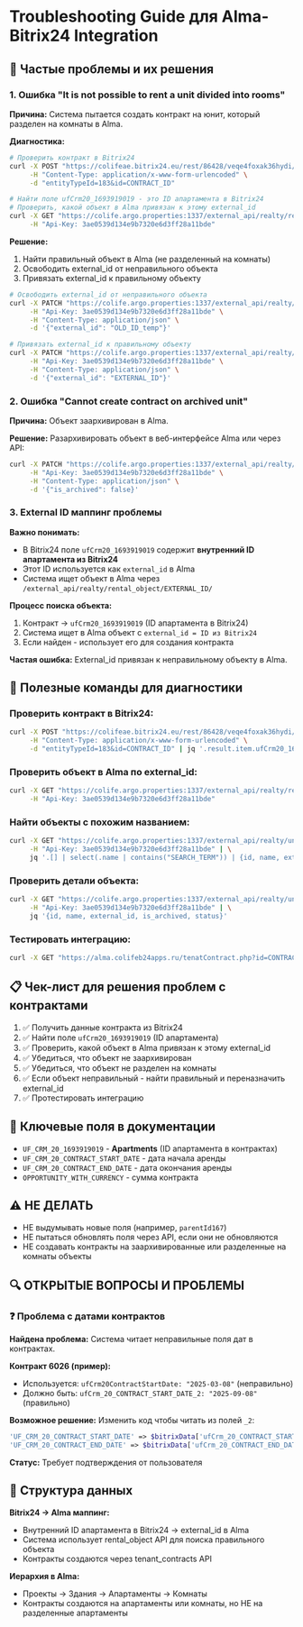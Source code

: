 # Troubleshooting Guide для Alma-Bitrix24 Integration

## 🚨 Частые проблемы и их решения

### 1. Ошибка "It is not possible to rent a unit divided into rooms"

**Причина:** Система пытается создать контракт на юнит, который разделен на комнаты в Alma.

**Диагностика:**
```bash
# Проверить контракт в Bitrix24
curl -X POST "https://colifeae.bitrix24.eu/rest/86428/veqe4foxak36hydi/crm.item.get" \
     -H "Content-Type: application/x-www-form-urlencoded" \
     -d "entityTypeId=183&id=CONTRACT_ID"

# Найти поле ufCrm20_1693919019 - это ID апартамента в Bitrix24
# Проверить, какой объект в Alma привязан к этому external_id
curl -X GET "https://colife.argo.properties:1337/external_api/realty/rental_object/EXTERNAL_ID/" \
     -H "Api-Key: 3ae0539d134e9b7320e6d3ff28a11bde"
```

**Решение:**
1. Найти правильный объект в Alma (не разделенный на комнаты)
2. Освободить external_id от неправильного объекта
3. Привязать external_id к правильному объекту

```bash
# Освободить external_id от неправильного объекта
curl -X PATCH "https://colife.argo.properties:1337/external_api/realty/units/WRONG_UNIT_ID/" \
     -H "Api-Key: 3ae0539d134e9b7320e6d3ff28a11bde" \
     -H "Content-Type: application/json" \
     -d '{"external_id": "OLD_ID_temp"}'

# Привязать external_id к правильному объекту
curl -X PATCH "https://colife.argo.properties:1337/external_api/realty/units/CORRECT_UNIT_ID/" \
     -H "Api-Key: 3ae0539d134e9b7320e6d3ff28a11bde" \
     -H "Content-Type: application/json" \
     -d '{"external_id": "EXTERNAL_ID"}'
```

### 2. Ошибка "Cannot create contract on archived unit"

**Причина:** Объект заархивирован в Alma.

**Решение:** Разархивировать объект в веб-интерфейсе Alma или через API:
```bash
curl -X PATCH "https://colife.argo.properties:1337/external_api/realty/units/UNIT_ID/archive/" \
     -H "Api-Key: 3ae0539d134e9b7320e6d3ff28a11bde" \
     -H "Content-Type: application/json" \
     -d '{"is_archived": false}'
```

### 3. External ID маппинг проблемы

**Важно понимать:**
- В Bitrix24 поле `ufCrm20_1693919019` содержит **внутренний ID апартамента из Bitrix24**
- Этот ID используется как `external_id` в Alma
- Система ищет объект в Alma через `/external_api/realty/rental_object/EXTERNAL_ID/`

**Процесс поиска объекта:**
1. Контракт → `ufCrm20_1693919019` (ID апартамента в Bitrix24)
2. Система ищет в Alma объект с `external_id = ID из Bitrix24`
3. Если найден - использует его для создания контракта

**Частая ошибка:** External_id привязан к неправильному объекту в Alma.

## 🔧 Полезные команды для диагностики

### Проверить контракт в Bitrix24:
```bash
curl -X POST "https://colifeae.bitrix24.eu/rest/86428/veqe4foxak36hydi/crm.item.get" \
     -H "Content-Type: application/x-www-form-urlencoded" \
     -d "entityTypeId=183&id=CONTRACT_ID" | jq '.result.item.ufCrm20_1693919019'
```

### Проверить объект в Alma по external_id:
```bash
curl -X GET "https://colife.argo.properties:1337/external_api/realty/rental_object/EXTERNAL_ID/" \
     -H "Api-Key: 3ae0539d134e9b7320e6d3ff28a11bde"
```

### Найти объекты с похожим названием:
```bash
curl -X GET "https://colife.argo.properties:1337/external_api/realty/units/" \
     -H "Api-Key: 3ae0539d134e9b7320e6d3ff28a11bde" | \
     jq '.[] | select(.name | contains("SEARCH_TERM")) | {id, name, external_id}'
```

### Проверить детали объекта:
```bash
curl -X GET "https://colife.argo.properties:1337/external_api/realty/units/UNIT_ID/" \
     -H "Api-Key: 3ae0539d134e9b7320e6d3ff28a11bde" | \
     jq '{id, name, external_id, is_archived, status}'
```

### Тестировать интеграцию:
```bash
curl -X GET "https://alma.colifeb24apps.ru/tenatContract.php?id=CONTRACT_ID"
```

## 📋 Чек-лист для решения проблем с контрактами

1. ✅ Получить данные контракта из Bitrix24
2. ✅ Найти поле `ufCrm20_1693919019` (ID апартамента)
3. ✅ Проверить, какой объект в Alma привязан к этому external_id
4. ✅ Убедиться, что объект не заархивирован
5. ✅ Убедиться, что объект не разделен на комнаты
6. ✅ Если объект неправильный - найти правильный и переназначить external_id
7. ✅ Протестировать интеграцию

## 🎯 Ключевые поля в документации

- `UF_CRM_20_1693919019` - **Apartments** (ID апартамента в контрактах)
- `UF_CRM_20_CONTRACT_START_DATE` - дата начала аренды
- `UF_CRM_20_CONTRACT_END_DATE` - дата окончания аренды
- `OPPORTUNITY_WITH_CURRENCY` - сумма контракта

## ⚠️ НЕ ДЕЛАТЬ

- НЕ выдумывать новые поля (например, `parentId167`)
- НЕ пытаться обновлять поля через API, если они не обновляются
- НЕ создавать контракты на заархивированные или разделенные на комнаты объекты

## 🔍 ОТКРЫТЫЕ ВОПРОСЫ И ПРОБЛЕМЫ

### ❓ Проблема с датами контрактов
**Найдена проблема:** Система читает неправильные поля дат в контрактах.

**Контракт 6026 (пример):**
- Используется: `ufCrm20ContractStartDate: "2025-03-08"` (неправильно)
- Должно быть: `ufCrm_20_CONTRACT_START_DATE_2: "2025-09-08"` (правильно)

**Возможное решение:** Изменить код чтобы читать из полей `_2`:
```php
'UF_CRM_20_CONTRACT_START_DATE' => $bitrixData['ufCrm_20_CONTRACT_START_DATE_2'] ?? $bitrixData['ufCrm20ContractStartDate'] ?? '',
'UF_CRM_20_CONTRACT_END_DATE' => $bitrixData['ufCrm_20_CONTRACT_END_DATE_2'] ?? $bitrixData['ufCrm20ContractEndDate'] ?? '',
```

**Статус:** Требует подтверждения от пользователя


## 🔄 Структура данных

**Bitrix24 → Alma маппинг:**
- Внутренний ID апартамента в Bitrix24 → external_id в Alma
- Система использует rental_object API для поиска правильного объекта
- Контракты создаются через tenant_contracts API

**Иерархия в Alma:**
- Проекты → Здания → Апартаменты → Комнаты
- Контракты создаются на апартаменты или комнаты, но НЕ на разделенные апартаменты
